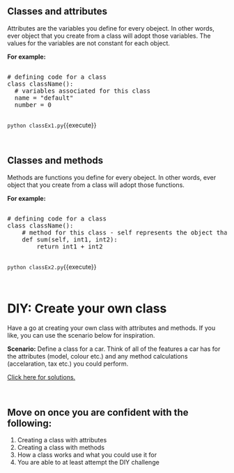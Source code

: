 
## Classes and attributes
Attributes are the variables you define for every obeject. In other words, ever object that you create from a class will adopt those variables. The values for the variables are not constant for each object.

**For example:**
<pre class="file" data-filename="classEx1.py" data-target="replace">

# defining code for a class
class className():
  # variables associated for this class
  name = "default"
  number = 0

</pre>

`python classEx1.py`{{execute}}

<br>

## Classes and methods
Methods are functions you define for every obeject. In other words, ever object that you create from a class will adopt those functions. 

**For example:**
<pre class="file" data-filename="classEx2.py" data-target="replace">

# defining code for a class
class className():
    # method for this class - self represents the object that is calling the method (this will be explored more in the next section)
    def sum(self, int1, int2):
        return int1 + int2

</pre>

`python classEx2.py`{{execute}}

<br>

# DIY: Create your own class
Have a go at creating your own class with attributes and methods. If you like, you can use the scenario below for inspiration.

**Scenario:**
Define a class for a car. Think of all of the features a car has for the attributes (model, colour etc.) and any method calculations (accelaration, tax etc.) you could perform.

[Click here for solutions.](https://gitlabce.tools.aws.vodafone.com/vodafonecodingclub/Crash-Course/-/blob/master/Week%205)

<br>

## Move on once you are confident with the following:
<ol>
  <li>Creating a class with attributes</li>
  <li>Creating a class with methods</li>
  <li>How a class works and what you could use it for</li>
  <li>You are able to at least attempt the DIY challenge</li>
</ol>
